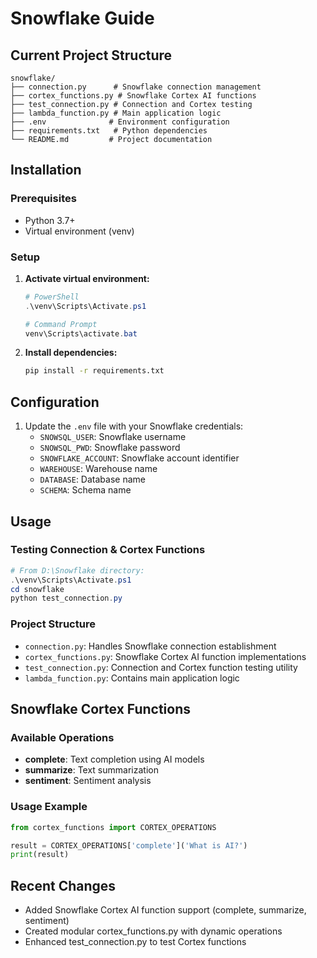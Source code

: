 # Snowflake Guide

## Current Project Structure

```
snowflake/
├── connection.py      # Snowflake connection management
├── cortex_functions.py # Snowflake Cortex AI functions
├── test_connection.py # Connection and Cortex testing
├── lambda_function.py # Main application logic
├── .env              # Environment configuration
├── requirements.txt   # Python dependencies
└── README.md         # Project documentation
```

## Installation

### Prerequisites
- Python 3.7+
- Virtual environment (venv)

### Setup
1. **Activate virtual environment:**
   ```powershell
   # PowerShell
   .\venv\Scripts\Activate.ps1
   
   # Command Prompt
   venv\Scripts\activate.bat
   ```

2. **Install dependencies:**
   ```bash
   pip install -r requirements.txt
   ```

## Configuration

1. Update the `.env` file with your Snowflake credentials:
   - `SNOWSQL_USER`: Snowflake username
   - `SNOWSQL_PWD`: Snowflake password
   - `SNOWFLAKE_ACCOUNT`: Snowflake account identifier
   - `WAREHOUSE`: Warehouse name
   - `DATABASE`: Database name
   - `SCHEMA`: Schema name

## Usage

### Testing Connection & Cortex Functions
```powershell
# From D:\Snowflake directory:
.\venv\Scripts\Activate.ps1
cd snowflake
python test_connection.py
```

### Project Structure
- `connection.py`: Handles Snowflake connection establishment
- `cortex_functions.py`: Snowflake Cortex AI function implementations
- `test_connection.py`: Connection and Cortex function testing utility
- `lambda_function.py`: Contains main application logic

## Snowflake Cortex Functions

### Available Operations
- **complete**: Text completion using AI models
- **summarize**: Text summarization
- **sentiment**: Sentiment analysis

### Usage Example
```python
from cortex_functions import CORTEX_OPERATIONS

result = CORTEX_OPERATIONS['complete']('What is AI?')
print(result)
```

## Recent Changes

- Added Snowflake Cortex AI function support (complete, summarize, sentiment)
- Created modular cortex_functions.py with dynamic operations
- Enhanced test_connection.py to test Cortex functions
